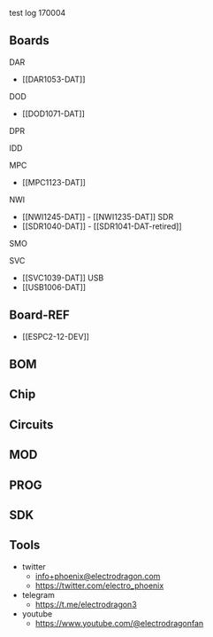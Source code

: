 

test log 170004

## Boards 

DAR
- [[DAR1053-DAT]]

DOD
- [[DOD1071-DAT]]

DPR

IDD

MPC
- [[MPC1123-DAT]]


NWI
- [[NWI1245-DAT]] - [[NWI1235-DAT]]
SDR
- [[SDR1040-DAT]] - [[SDR1041-DAT-retired]]


SMO

SVC
- [[SVC1039-DAT]]
USB
- [[USB1006-DAT]]




## Board-REF
- [[ESPC2-12-DEV]]


## BOM

## Chip 

## Circuits 

## MOD

## PROG

## SDK

## Tools




- twitter
    - info+phoenix@electrodragon.com
    - https://twitter.com/electro_phoenix
- telegram
    - https://t.me/electrodragon3
- youtube 
    - https://www.youtube.com/@electrodragonfan

